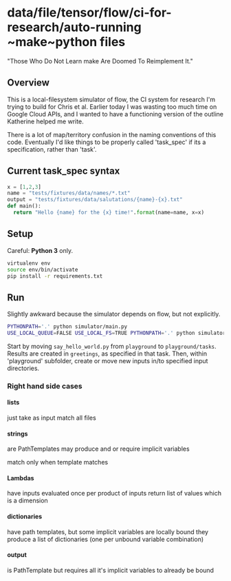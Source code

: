 # data/file/tensor/flow/ci-for-research/auto-running ~make~python files

"Those Who Do Not Learn make Are Doomed To Reimplement It."

## Overview

This is a local-filesystem simulator of flow, the CI system for research
I'm trying to build for Chris et al.
Earlier today I was wasting too much time on Google Cloud APIs, and I wanted
to have a functioning version of the outline Katherine helped me write.

There is a lot of map/territory confusion in the naming conventions of this code.
Eventually I'd like things to be properly called 'task_spec' if its a specification,
rather than 'task'.

## Current task_spec syntax

```python
x = [1,2,3]
name = "tests/fixtures/data/names/*.txt"
output = "tests/fixtures/data/salutations/{name}-{x}.txt"
def main():
  return "Hello {name} for the {x} time!".format(name=name, x=x)
```

## Setup

Careful: **Python 3** only.

```bash
virtualenv env
source env/bin/activate
pip install -r requirements.txt
```

## Run

Slightly awkward because the simulator depends on flow, but not explicitly.

```bash
PYTHONPATH='.' python simulator/main.py
USE_LOCAL_QUEUE=FALSE USE_LOCAL_FS=TRUE PYTHONPATH='.' python simulator/main.py
```

Start by moving `say_hello_world.py` from `playground` to `playground/tasks`.
Results are created in `greetings`, as specified in that task.
Then, within 'playground' subfolder, create or move new inputs in/to specified input directories.


### Right hand side cases

#### lists
just take as input
match all files

#### strings
are PathTemplates
may produce and or require implicit variables

match only when template matches

#### Lambdas
have inputs
evaluated once per product of inputs
return list of values which is a dimension

#### dictionaries
have path templates, but some implicit variables are locally bound
they produce a list of dictionaries (one per unbound variable combination)

#### output
is PathTemplate
but requires all it's implicit variables to already be bound
